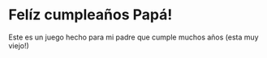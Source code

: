 # Felíz cumpleaños Papá!
Este es un juego hecho para mi padre que cumple muchos años (esta muy viejo!)